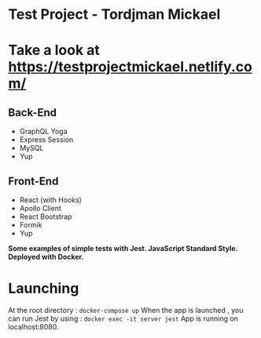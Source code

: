 # Test Project - Tordjman Mickael
# Take a look at https://testprojectmickael.netlify.com/
## Back-End
- GraphQL Yoga
- Express Session
- MySQL
- Yup

## Front-End
- React (with Hooks)
- Apollo Client
- React Bootstrap
- Formik
- Yup

**Some examples of simple tests with Jest.
JavaScript Standard Style.
Deployed with Docker.**

# Launching
At the root directory : `docker-compose up`
When the app is launched , you can run Jest by using : `docker exec -it server jest`
App is running on localhost:8080.
